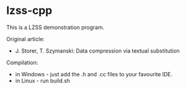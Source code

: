 # lzss-cpp

This is a LZSS demonstration program.

Original article:
 * J. Storer, T. Szymanski: Data compression via
   textual substitution

Compilation:
 * in Windows - just add the .h and .cc files
   to your favourite IDE.
 * in Linux - run build.sh
